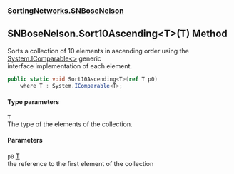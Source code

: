 ### [SortingNetworks](SortingNetworks.md 'SortingNetworks').[SNBoseNelson](SortingNetworks_SNBoseNelson.md 'SortingNetworks.SNBoseNelson')
## SNBoseNelson.Sort10Ascending&lt;T&gt;(T) Method
Sorts a collection of 10 elements in ascending order using the [System.IComparable&lt;&gt;](https://docs.microsoft.com/en-us/dotnet/api/System.IComparable-1 'System.IComparable`1') generic  
interface implementation of each element.  
```csharp
public static void Sort10Ascending<T>(ref T p0)
    where T : System.IComparable<T>;
```
#### Type parameters
<a name='SortingNetworks_SNBoseNelson_Sort10Ascending_T_(T)_T'></a>
`T`  
The type of the elements of the collection.
  
#### Parameters
<a name='SortingNetworks_SNBoseNelson_Sort10Ascending_T_(T)_p0'></a>
`p0` [T](SortingNetworks_SNBoseNelson_Sort10Ascending_T_(T).md#SortingNetworks_SNBoseNelson_Sort10Ascending_T_(T)_T 'SortingNetworks.SNBoseNelson.Sort10Ascending&lt;T&gt;(T).T')  
the reference to the first element of the collection
  
